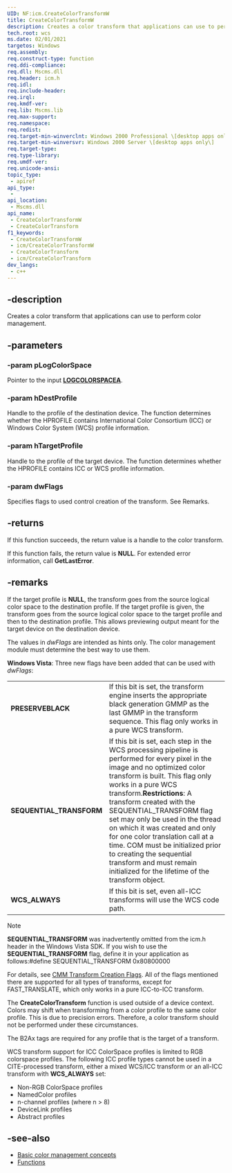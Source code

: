 ```yaml
---
UID: NF:icm.CreateColorTransformW
title: CreateColorTransformW
description: Creates a color transform that applications can use to perform color management.
tech.root: wcs
ms.date: 02/01/2021
targetos: Windows
req.assembly: 
req.construct-type: function
req.ddi-compliance: 
req.dll: Mscms.dll
req.header: icm.h
req.idl: 
req.include-header: 
req.irql: 
req.kmdf-ver: 
req.lib: Mscms.lib
req.max-support: 
req.namespace: 
req.redist: 
req.target-min-winverclnt: Windows 2000 Professional \[desktop apps only\]
req.target-min-winversvr: Windows 2000 Server \[desktop apps only\]
req.target-type: 
req.type-library: 
req.umdf-ver: 
req.unicode-ansi: 
topic_type:
 - apiref
api_type:
 - 
api_location:
 - Mscms.dll
api_name:
 - CreateColorTransformW
 - CreateColorTransform
f1_keywords:
 - CreateColorTransformW
 - icm/CreateColorTransformW
 - CreateColorTransform
 - icm/CreateColorTransform
dev_langs:
 - c++
---
```


## -description

Creates a color transform that applications can use to perform color management.

## -parameters

### -param pLogColorSpace

Pointer to the input [**LOGCOLORSPACEA**](/windows/desktop/api/Wingdi/ns-wingdi-taglogcolorspacea).

### -param hDestProfile

Handle to the profile of the destination device. The function determines whether the HPROFILE contains International Color Consortium (ICC) or Windows Color System (WCS) profile information.

### -param hTargetProfile

Handle to the profile of the target device. The function determines whether the HPROFILE contains ICC or WCS profile information.

### -param dwFlags

Specifies flags to used control creation of the transform. See Remarks.

## -returns

If this function succeeds, the return value is a handle to the color transform.

If this function fails, the return value is **NULL**. For extended error information, call **GetLastError**.

## -remarks

If the target profile is **NULL**, the transform goes from the source logical color space to the destination profile. If the target profile is given, the transform goes from the source logical color space to the target profile and then to the destination profile. This allows previewing output meant for the target device on the destination device.

The values in *dwFlags* are intended as hints only. The color management module must determine the best way to use them.

**Windows Vista**: Three new flags have been added that can be used with *dwFlags*:

| | |
|-|-|
| **PRESERVEBLACK** | If this bit is set, the transform engine inserts the appropriate black generation GMMP as the last GMMP in the transform sequence. This flag only works in a pure WCS transform. |
| **SEQUENTIAL\_TRANSFORM** | If this bit is set, each step in the WCS processing pipeline is performed for every pixel in the image and no optimized color transform is built. This flag only works in a pure WCS transform.**Restrictions**: A transform created with the SEQUENTIAL\_TRANSFORM flag set may only be used in the thread on which it was created and only for one color translation call at a time. COM must be initialized prior to creating the sequential transform and must remain initialized for the lifetime of the transform object.<br/> |
| **WCS\_ALWAYS** | If this bit is set, even all-ICC transforms will use the WCS code path. |

> [!Note] 
> **SEQUENTIAL\_TRANSFORM** was inadvertently omitted from the icm.h header in the Windows Vista SDK. If you wish to use the **SEQUENTIAL\_TRANSFORM** flag, define it in your application as follows:\#define SEQUENTIAL\_TRANSFORM 0x80800000

For details, see [CMM Transform Creation Flags](/windows/win32/wcs/cmm-transform-creation-flags). All of the flags mentioned there are supported for all types of transforms, except for FAST\_TRANSLATE, which only works in a pure ICC-to-ICC transform.

The **CreateColorTransform** function is used outside of a device context. Colors may shift when transforming from a color profile to the same color profile. This is due to precision errors. Therefore, a color transform should not be performed under these circumstances.

The B2Ax tags are required for any profile that is the target of a transform.

WCS transform support for ICC ColorSpace profiles is limited to RGB colorspace profiles. The following ICC profile types cannot be used in a CITE-processed transform, either a mixed WCS/ICC transform or an all-ICC transform with **WCS\_ALWAYS** set:

- Non-RGB ColorSpace profiles
- NamedColor profiles
- n-channel profiles (where n &gt; 8)
- DeviceLink profiles
- Abstract profiles

## -see-also

- [Basic color management concepts](/windows/win32/wcs/basic-color-management-concepts)
- [Functions](/windows/win32/wcs/functions)